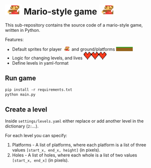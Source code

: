# <img src="images/player.png"  width=55/> Mario-style game <img src="images/player.png"  width=55/>

This sub-repository contains the source code of a mario-style game, written in Python.

Features:
 * Default sprites for player <img src="images/player.png"  width=25/> and ground/platforms <img src="images/ground.png" width=55/>
 * Logic for changing levels, and lives <img src="images/heart.png" width=25/><img src="images/heart.png" width=25/><img src="images/heart.png" width=25/>
 * Define levels in yaml-format

## Run game

```
pip install -r requirements.txt
python main.py
```

## Create a level
Inside `settings/levels.yaml` either replace or add another level in the dictionary (`2:`...).

For each level you can specify:
 1. Platforms - A list of platforms, where each platform is a list of three values `[start_x, end_x, height]` (in pixels).
 2. Holes - A list of holes, where each whole is a list of two values `[start_x, end_x]` (in pixels).

